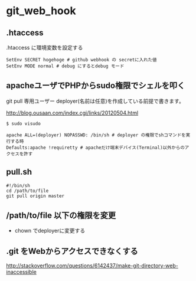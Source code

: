 # git_web_hook

## .htaccess
.htaccess に環境変数を設定する
```
SetEnv SECRET hogehoge # github webhook の secretに入れた値
SetEnv MODE normal # debug にするとdebug モード
```
## apacheユーザでPHPからsudo権限でシェルを叩く
git pull 専用ユーザー deployer(名前は任意)を作成している前提で書きます。

http://blog.ousaan.com/index.cgi/links/20120504.html

```
$ sudo visudo 
```
```
apache ALL=(deployer) NOPASSWD: /bin/sh # deployer の権限でshコマンドを実行する時
Defaults:apache !requiretty # apacheだけ端末デバイス(Terminal)以外からのアクセスを許す
```

## pull.sh
```
#!/bin/sh
cd /path/to/file
git pull origin master
```

## /path/to/file 以下の権限を変更

- chown でdeployerに変更する


## .git をWebからアクセスできなくする

http://stackoverflow.com/questions/6142437/make-git-directory-web-inaccessible
